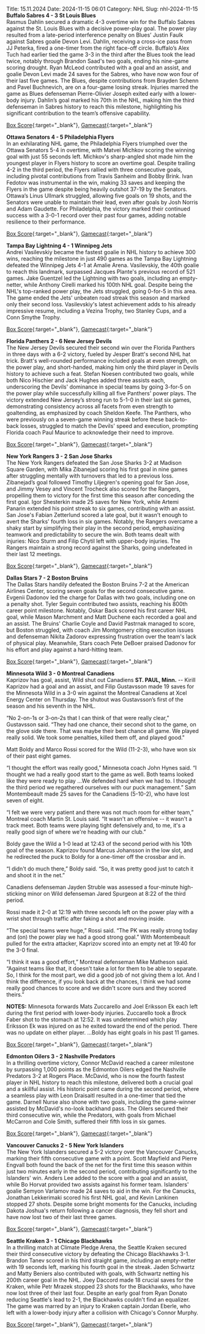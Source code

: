 Title: 15.11.2024
Date: 2024-11-15 06:01
Category: NHL 
Slug: nhl-2024-11-15 
**Buffalo Sabres 4 - 3 St Louis Blues**  
Rasmus Dahlin secured a dramatic 4-3 overtime win for the Buffalo Sabres against the St. Louis Blues with a decisive power-play goal. The power play resulted from a late-period interference penalty on Blues’ Justin Faulk against Sabres goalie Devon Levi. Dahlin, receiving a cross-ice pass from JJ Peterka, fired a one-timer from the right face-off circle. Buffalo’s Alex Tuch had earlier tied the game 3-3 in the third after the Blues took the lead twice, notably through Brandon Saad's two goals, ending his nine-game scoring drought. Ryan McLeod contributed with a goal and an assist, and goalie Devon Levi made 24 saves for the Sabres, who have now won four of their last five games. The Blues, despite contributions from Brayden Schenn and Pavel Buchnevich, are on a four-game losing streak. Injuries marred the game as Blues defenseman Pierre-Olivier Joseph exited early with a lower-body injury. Dahlin’s goal marked his 70th in the NHL, making him the third defenseman in Sabres history to reach this milestone, highlighting his significant contribution to the team’s offensive capability. 

[Box Score](/gamecenter/stl-vs-buf/2024/11/14/2024020257){:target="_blank"}, [Gamecast](https://www.nhl.com/news/st-louis-blues-buffalo-sabres-game-recap-november-14){:target="_blank"}<br>

**Ottawa Senators 4 - 5 Philadelphia Flyers**  
In an exhilarating NHL game, the Philadelphia Flyers triumphed over the Ottawa Senators 5-4 in overtime, with Matvei Michkov scoring the winning goal with just 55 seconds left. Michkov's sharp-angled shot made him the youngest player in Flyers history to score an overtime goal. Despite trailing 4-2 in the third period, the Flyers rallied with three consecutive goals, including pivotal contributions from Travis Sanheim and Bobby Brink. Ivan Fedotov was instrumental in the win, making 33 saves and keeping the Flyers in the game despite being heavily outshot 37-19 by the Senators. Ottawa’s Linus Ullmark struggled, allowing five goals on 19 shots, and the Senators were unable to maintain their lead, even after goals by Josh Norris and Adam Gaudette. For Philadelphia, the victory marked their continued success with a 3-0-1 record over their past four games, adding notable resilience to their performance. 

[Box Score](/gamecenter/phi-vs-ott/2024/11/14/2024020258){:target="_blank"}, [Gamecast](https://www.nhl.com/news/philadelphia-flyers-ottawa-senators-game-recap-november-14){:target="_blank"}<br>

**Tampa Bay Lightning 4 - 1 Winnipeg Jets**  
Andrei Vasilevskiy became the fastest goalie in NHL history to achieve 300 wins, reaching the milestone in just 490 games as the Tampa Bay Lightning defeated the Winnipeg Jets 4-1 at Amalie Arena. Vasilevskiy, the 40th goalie to reach this landmark, surpassed Jacques Plante's previous record of 521 games. Jake Guentzel led the Lightning with two goals, including an empty-netter, while Anthony Cirelli marked his 100th NHL goal. Despite being the NHL's top-ranked power play, the Jets struggled, going 0-for-5 in this area. The game ended the Jets' unbeaten road streak this season and marked only their second loss. Vasilevskiy's latest achievement adds to his already impressive resume, including a Vezina Trophy, two Stanley Cups, and a Conn Smythe Trophy. 

[Box Score](/gamecenter/wpg-vs-tbl/2024/11/14/2024020259){:target="_blank"}, [Gamecast](https://www.nhl.com/news/winnipeg-jets-tampa-bay-lightning-game-recap-november-14){:target="_blank"}<br>

**Florida Panthers 2 - 6 New Jersey Devils**  
The New Jersey Devils secured their second win over the Florida Panthers in three days with a 6-2 victory, fueled by Jesper Bratt's second NHL hat trick. Bratt's well-rounded performance included goals at even strength, on the power play, and short-handed, making him only the third player in Devils history to achieve such a feat. Stefan Noesen contributed two goals, while both Nico Hischier and Jack Hughes added three assists each, underscoring the Devils' dominance in special teams by going 3-for-5 on the power play while successfully killing all five Panthers' power plays. The victory extended New Jersey’s strong run to 5-1-0 in their last six games, demonstrating consistency across all facets from even strength to goaltending, as emphasized by coach Sheldon Keefe. The Panthers, who were previously on a seven-game winning streak before these back-to-back losses, struggled to match the Devils' speed and execution, prompting Florida coach Paul Maurice to acknowledge their need to improve. 

[Box Score](/gamecenter/njd-vs-fla/2024/11/14/2024020260){:target="_blank"}, [Gamecast](https://www.nhl.com/news/new-jersey-devils-florida-panthers-game-recap-november-14){:target="_blank"}<br>

**New York Rangers 3 - 2 San Jose Sharks**  
The New York Rangers defeated the San Jose Sharks 3-2 at Madison Square Garden, with Mika Zibanejad scoring his first goal in nine games after struggling mentally with turnovers that led to a previous loss. Zibanejad’s goal followed Timothy Liljegren's opening goal for San Jose, and Jimmy Vesey and Vincent Trocheck also scored for the Rangers, propelling them to victory for the first time this season after conceding the first goal. Igor Shesterkin made 25 saves for New York, while Artemi Panarin extended his point streak to six games, contributing with an assist. San Jose's Fabian Zetterlund scored a late goal, but it wasn't enough to avert the Sharks' fourth loss in six games. Notably, the Rangers overcame a shaky start by simplifying their play in the second period, emphasizing teamwork and predictability to secure the win. Both teams dealt with injuries: Nico Sturm and Filip Chytil left with upper-body injuries. The Rangers maintain a strong record against the Sharks, going undefeated in their last 12 meetings. 

[Box Score](/gamecenter/sjs-vs-nyr/2024/11/14/2024020261){:target="_blank"}, [Gamecast](https://www.nhl.com/news/san-jose-sharks-new-york-rangers-game-recap-november-14){:target="_blank"}<br>

**Dallas Stars 7 - 2 Boston Bruins**  
The Dallas Stars handily defeated the Boston Bruins 7-2 at the American Airlines Center, scoring seven goals for the second consecutive game. Evgenii Dadonov led the charge for Dallas with two goals, including one on a penalty shot. Tyler Seguin contributed two assists, reaching his 800th career point milestone. Notably, Oskar Back scored his first career NHL goal, while Mason Marchment and Matt Duchene each recorded a goal and an assist. The Bruins' Charlie Coyle and David Pastrnak managed to score, but Boston struggled, with coach Jim Montgomery citing execution issues and defenseman Nikita Zadorov expressing frustration over the team's lack of physical play. Meanwhile, Stars coach Pete DeBoer praised Dadonov for his effort and play against a hard-hitting team. 

[Box Score](/gamecenter/bos-vs-dal/2024/11/14/2024020262){:target="_blank"}, [Gamecast](https://www.nhl.com/news/boston-bruins-dallas-stars-game-recap-november-14){:target="_blank"}<br>

**Minnesota Wild 3 - 0 Montreal Canadiens**  
Kaprizov has goal, assist, Wild shut out Canadiens
 **ST. PAUL, Minn.** \-\- <forge-entity title="Kirill Kaprizov" slug="kirill-kaprizov-8478864" code="player">Kirill Kaprizov</forge-entity> had a goal and an assist, and <forge-entity title="Filip Gustavsson" slug="filip-gustavsson-8479406" code="player">Filip Gustavsson</forge-entity> made 19 saves for the Minnesota Wild in a 3-0 win against the Montreal Canadiens at Xcel Energy Center on Thursday. 
The shutout was Gustavsson’s first of the season and his seventh in the NHL.

“No 2-on-1s or 3-on-2s that I can think of that were really clear,” Gustavsson said. “They had one chance, their second shot to the game, on the glove side there. That was maybe their best chance all game. We played really solid. We took some penalties, killed them off, and played good."

<forge-entity title="Matt Boldy" slug="matt-boldy-8481557" code="player">Matt Boldy</forge-entity> and <forge-entity title="Marco Rossi" slug="marco-rossi-8482079" code="player">Marco Rossi</forge-entity> scored for the Wild (11-2-3), who have won six of their past eight games.

“I thought the effort was really good,” Minnesota coach John Hynes said. “I thought we had a really good start to the game as well. Both teams looked like they were ready to play …We defended hard when we had to. I thought the third period we regathered ourselves with our puck management.” 
<forge-entity title="Sam Montembeault" slug="sam-montembeault-8478470" code="player">Sam Montembeault</forge-entity> made 25 saves for the Canadiens (5-10-2), who have lost seven of eight.

“I felt we were very patient and there was not much room for either team,” Montreal coach Martin St. Louis said. “It wasn't an offensive -- it wasn't a track meet. Both teams were playing tight defensively and, to me, it's a really good sign of where we're heading with our club.”

Boldy gave the Wild a 1-0 lead at 12:43 of the second period with his 10th goal of the season. Kaprizov found Marcus Johansson in the low slot, and he redirected the puck to Boldy for a one-timer off the crossbar and in.

“I didn't do much there,” Boldy said. “So, it was pretty good just to catch it and shoot it in the net.”

Canadiens defenseman Jayden Struble was assessed a four-minute high-sticking minor on Wild defenseman Jared Spurgeon at 8:22 of the third period.

Rossi made it 2-0 at 12:19 with three seconds left on the power play with a wrist shot through traffic after faking a shot and moving inside.

“The special teams were huge,” Rossi said. “The PK was really strong today and (on) the power play we had a good strong goal.” 
With Montembeault pulled for the extra attacker, Kaprizov scored into an empty net at 19:40 for the 3-0 final.

“I think it was a good effort,” Montreal defenseman Mike Matheson said. “Against teams like that, it doesn't take a lot for them to be able to separate. So, I think for the most part, we did a good job of not giving them a lot. And I think the difference, if you look back at the chances, I think we had some really good chances to score and we didn't score ours and they scored theirs.”

**NOTES:** Minnesota forwards Mats Zuccarello and Joel Eriksson Ek each left during the first period with lower-body injuries. Zuccarello took a Brock Faber shot to the stomach at 12:52. It was undetermined which play Eriksson Ek was injured on as he exited toward the end of the period. There was no update on either player. …Boldy has eight goals in his past 11 games. 

[Box Score](/gamecenter/mtl-vs-min/2024/11/14/2024020263){:target="_blank"}, [Gamecast](https://www.nhl.com/news/montreal-canadiens-minnesota-wild-game-recap-november-14){:target="_blank"}<br>

**Edmonton Oilers 3 - 2 Nashville Predators**  
In a thrilling overtime victory, Connor McDavid reached a career milestone by surpassing 1,000 points as the Edmonton Oilers edged the Nashville Predators 3-2 at Rogers Place. McDavid, who is now the fourth fastest player in NHL history to reach this milestone, delivered both a crucial goal and a skillful assist. His historic point came during the second period, where a seamless play with Leon Draisaitl resulted in a one-timer that tied the game. Darnell Nurse also shone with two goals, including the game-winner assisted by McDavid's no-look backhand pass. The Oilers secured their third consecutive win, while the Predators, with goals from Michael McCarron and Cole Smith, suffered their fifth loss in six games. 

[Box Score](/gamecenter/nsh-vs-edm/2024/11/14/2024020264){:target="_blank"}, [Gamecast](https://www.nhl.com/news/nashville-predators-edmonton-oilers-game-recap-november-14){:target="_blank"}<br>

**Vancouver Canucks 2 - 5 New York Islanders**  
The New York Islanders secured a 5-2 victory over the Vancouver Canucks, marking their fifth consecutive game with a point. Scott Mayfield and Pierre Engvall both found the back of the net for the first time this season within just two minutes early in the second period, contributing significantly to the Islanders' win. Anders Lee added to the score with a goal and an assist, while Bo Horvat provided two assists against his former team. Islanders' goalie Semyon Varlamov made 24 saves to aid in the win. For the Canucks, Jonathan Lekkerimaki scored his first NHL goal, and Kevin Lankinen stopped 27 shots. Despite some bright moments for the Canucks, including Dakota Joshua's return following a cancer diagnosis, they fell short and have now lost two of their last three games. 

[Box Score](/gamecenter/nyi-vs-van/2024/11/14/2024020265){:target="_blank"}, [Gamecast](https://www.nhl.com/news/new-york-islanders-vancouver-canucks-game-recap-november-14){:target="_blank"}<br>

**Seattle Kraken 3 - 1 Chicago Blackhawks**  
In a thrilling match at Climate Pledge Arena, the Seattle Kraken secured their third consecutive victory by defeating the Chicago Blackhawks 3-1. Brandon Tanev scored in his third straight game, including an empty-netter with 19 seconds left, marking his fourth goal in the streak. Jaden Schwartz and Matty Beniers also contributed with goals, with Schwartz netting his 200th career goal in the NHL. Joey Daccord made 18 crucial saves for the Kraken, while Petr Mrazek stopped 23 shots for the Blackhawks, who have now lost three of their last four. Despite an early goal from Ryan Donato reducing Seattle's lead to 2-1, the Blackhawks couldn't find an equalizer. The game was marred by an injury to Kraken captain Jordan Eberle, who left with a lower-body injury after a collision with Chicago's Connor Murphy. 

[Box Score](/gamecenter/chi-vs-sea/2024/11/14/2024020266){:target="_blank"}, [Gamecast](https://www.nhl.com/news/chicago-blackhawks-seattle-kraken-game-recap-november-14){:target="_blank"}<br>

